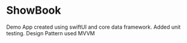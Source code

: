 # ShowBook
Demo App created using swiftUI and core data framework. Added unit testing. Design Pattern used MVVM
